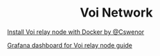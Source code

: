 <h1 align="center">Voi Network</h1>

[Install Voi relay node with Docker by @Cswenor ](https://github.com/cswenor/voi-relay-setup/blob/main/relay-guide.md)

[Grafana dashboard for Voi relay node guide](https://github.com/Nodes-Helpers/voi-network/tree/main/grafana-dashboards)
